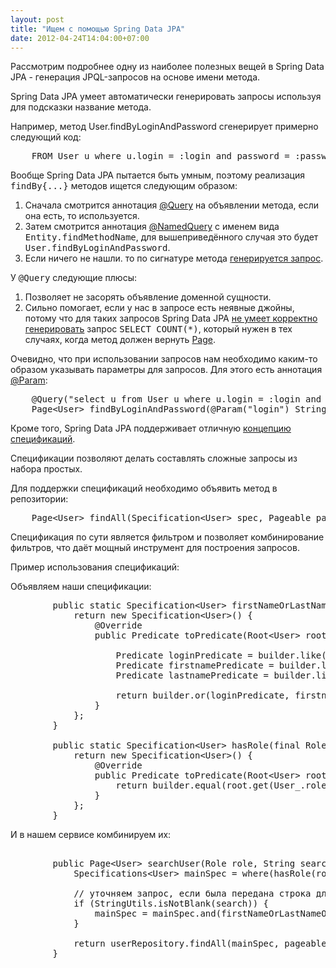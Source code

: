 ```yaml
---
layout: post
title: "Ищем с помощью Spring Data JPA"
date: 2012-04-24T14:04:00+07:00
---
```


<div class='post'>
Рассмотрим подробнее одну из наиболее полезных вещей в Spring Data JPA - генерация JPQL-запросов на основе имени метода.


Spring Data JPA умеет автоматически генерировать запросы используя для подсказки название метода.

Например, метод User.findByLoginAndPassword сгенерирует примерно следующий код:

<pre class="brush:sql">
    FROM User u where u.login = :login and password = :password
</pre>

Вообще Spring Data JPA пытается быть умным, поэтому реализация <tt>findBy{...}</tt> методов ищется следующим образом:

<ol>
<li>Сначала смотрится аннотация <a href="http://static.springsource.org/spring-data/data-jpa/docs/current/api/org/springframework/data/jpa/repository/Query.html">@Query</a> на объявлении метода, если она есть, то используется.</li>
<li>Затем смотрится аннотация <a href="http://docs.oracle.com/javaee/5/api/javax/persistence/NamedQuery.html">@NamedQuery</a> с именем вида <tt>Entity.findMethodName</tt>, для вышеприведённого случая это будет <tt>User.findByLoginAndPassword</tt>. </li>
<li>Если ничего не нашли. то по сигнатуре метода <a href="https://github.com/SpringSource/spring-data-jpa/blob/master/src/main/java/org/springframework/data/jpa/repository/query/JpaQueryCreator.java">генерируется запрос</a>.</li>
</ol>

У <tt>@Query</tt> следующие плюсы:
<ol>
<li>Позволяет не засорять объявление доменной сущности.</li>
<li>Сильно помогает, если у нас в запросе есть неявные джойны, потому что для таких запросов Spring Data JPA <a href="https://jira.springsource.org/browse/DATAJPA-35">не умеет корректно генерировать</a> запрос <tt>SELECT COUNT(*)</tt>, который нужен в тех случаях, когда метод должен вернуть <a href="http://static.springsource.org/spring-data/data-commons/docs/current/api/org/springframework/data/domain/Page.html">Page</a>. </li>
</ol>

Очевидно, что при использовании запросов нам необходимо каким-то образом указывать параметры для запросов. Для этого есть аннотация <a href="http://static.springsource.org/spring-data/data-commons/docs/current/api/org/springframework/data/repository/query/Param.html">@Param</a>:

<pre class="brush:java">
    @Query("select u from User u where u.login = :login and u.password = :password")
    Page&lt;User&gt; findByLoginAndPassword(@Param("login") String login, @Param("password") String password);
</pre>

Кроме того, Spring Data JPA поддерживает отличную <a href="http://www.martinfowler.com/apsupp/spec.pdf">концепцию спецификаций</a>.

Спецификации позволяют делать составлять сложные запросы из набора простых.

Для поддержки спецификаций необходимо объявить метод в репозитории:

<pre class="brush:java">
    Page&lt;User&gt; findAll(Specification&lt;User&gt; spec, Pageable pageable);
</pre>

Спецификация по сути является фильтром и позволяет комбинирование фильтров, что даёт мощный инструмент для построения запросов.

Пример использования спецификаций:

Объявляем наши спецификации:
<pre class="brush:java">
        public static Specification&lt;User&gt; firstNameOrLastNameOrLoginLike(final String search) {
            return new Specification&lt;User&gt;() {
                @Override
                public Predicate toPredicate(Root&lt;User&gt; root, CriteriaQuery&lt;?&gt; query, CriteriaBuilder builder) {

                    Predicate loginPredicate = builder.like(root.get(User_.login), search);
                    Predicate firstnamePredicate = builder.like(root.get(User_.firstname), search);
                    Predicate lastnamePredicate = builder.like(root.get(User_.lastname), search);

                    return builder.or(loginPredicate, firstnamePredicate, lastnamePredicate);
                }
            };
        }

        public static Specification&lt;User&gt; hasRole(final Role role) {
            return new Specification&lt;User&gt;() {
                @Override
                public Predicate toPredicate(Root&lt;User&gt; root, CriteriaQuery&lt;?&gt; query, CriteriaBuilder builder) {
                    return builder.equal(root.get(User_.role), role);
                }
            };
        }
</pre>

И в нашем сервисе комбинируем их:

<pre class="brush:java">

        public Page&lt;User&gt; searchUser(Role role, String search, Pageable pageable) {
            Specifications&lt;User&gt; mainSpec = where(hasRole(role));

            // уточняем запрос, если была передана строка для поиска
            if (StringUtils.isNotBlank(search)) {
                mainSpec = mainSpec.and(firstNameOrLastNameOrLoginLike(search));
            } 

            return userRepository.findAll(mainSpec, pageable);
        }

</pre></div>
